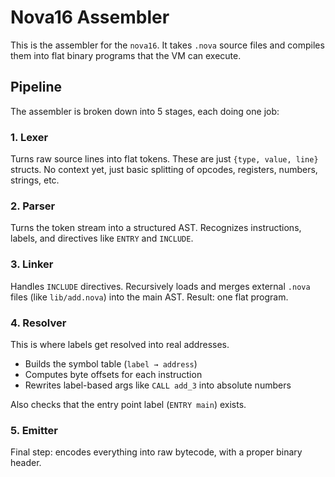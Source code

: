 
# Nova16 Assembler

This is the assembler for the `nova16`. It takes `.nova` source files and compiles them into flat binary programs that the VM can execute.

## Pipeline

The assembler is broken down into 5 stages, each doing one job:

### 1. Lexer

Turns raw source lines into flat tokens. These are just `{type, value, line}` structs. No context yet, just basic splitting of opcodes, registers, numbers, strings, etc.

### 2. Parser

Turns the token stream into a structured AST. Recognizes instructions, labels, and directives like `ENTRY` and `INCLUDE`.

### 3. Linker

Handles `INCLUDE` directives. Recursively loads and merges external `.nova` files (like `lib/add.nova`) into the main AST. Result: one flat program.

### 4. Resolver

This is where labels get resolved into real addresses.

- Builds the symbol table (`label → address`)
- Computes byte offsets for each instruction
- Rewrites label-based args like `CALL add_3` into absolute numbers

Also checks that the entry point label (`ENTRY main`) exists.

### 5. Emitter

Final step: encodes everything into raw bytecode, with a proper binary header.